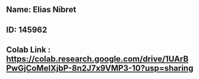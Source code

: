  ## Name: Elias Nibret
 ## ID: 145962
 ## Colab Link : https://colab.research.google.com/drive/1UArBPwGjCoMeIXjbP-8n2J7x9VMP3-10?usp=sharing